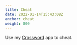 ```yaml
---
title: Cheat
date: 2022-01-14T15:43:08Z
anchor: cheat
weight: 800
---
```


Use my [Crossword](https://github.com/billthefarmer/crossword) app to
cheat.
